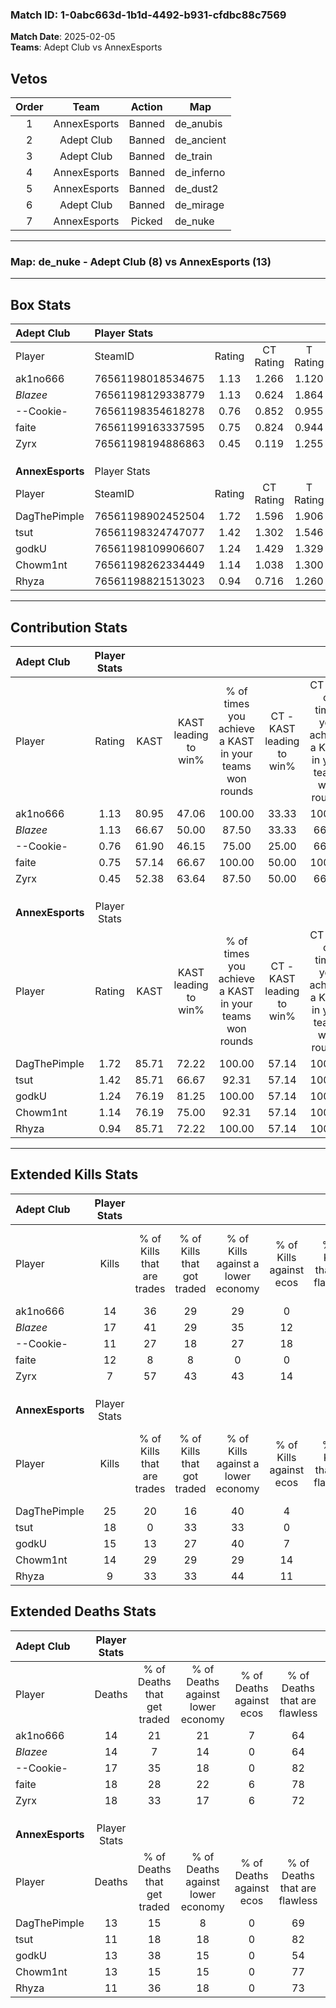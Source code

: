 ### Match ID: 1-0abc663d-1b1d-4492-b931-cfdbc88c7569  
**Match Date**: 2025-02-05  
**Teams**: Adept Club vs AnnexEsports  

## Vetos  

| Order | Team | Action | Map |
| :---: | :--: | :----: | --- |
| 1 | AnnexEsports | Banned | de_anubis |
| 2 | Adept Club | Banned | de_ancient |
| 3 | Adept Club | Banned | de_train |
| 4 | AnnexEsports | Banned | de_inferno |
| 5 | AnnexEsports | Banned | de_dust2 |
| 6 | Adept Club | Banned | de_mirage |
| 7 | AnnexEsports | Picked | de_nuke |

---  

### **Map**: de_nuke - Adept Club (8) vs AnnexEsports (13)  
---  

## Box Stats  

| **Adept Club**   | Player Stats      |        |           |          |       |       |       |         |        |      |     |
| :- | :- | :-: | :-: | :-: | :-: | :-: | :-: | :-: | :-: | :-: | :-: |
| Player           | SteamID           | Rating | CT Rating | T Rating | KAST  |  ADR  | Kills | Assists | Deaths | K/D  | HS% |
| ak1no666         | 76561198018534675 |  1.13  |   1.266   |  1.120   | 80.95 | 76.4  |  14   |    2    |   14   | 1.00 | 14  |
| _Blazee_         | 76561198129338779 |  1.13  |   0.624   |  1.864   | 66.67 | 71.2  |  17   |    2    |   14   | 1.21 | 41  |
| --Cookie-        | 76561198354618278 |  0.76  |   0.852   |  0.955   | 61.90 | 59.8  |  11   |    7    |   17   | 0.65 | 54  |
| faite            | 76561199163337595 |  0.75  |   0.824   |  0.944   | 57.14 | 71.2  |  12   |    1    |   18   | 0.67 | 66  |
| Zyrx             | 76561198194886863 |  0.45  |   0.119   |  1.255   | 52.38 | 48.3  |   7   |    5    |   18   | 0.39 | 71  |
|                  |                   |        |           |          |       |       |       |         |        |      |     |
|                  |                   |        |           |          |       |       |       |         |        |      |     |
|                  |                   |        |           |          |       |       |       |         |        |      |     |
| **AnnexEsports** | Player Stats      |        |           |          |       |       |       |         |        |      |     |
| Player           | SteamID           | Rating | CT Rating | T Rating | KAST  |  ADR  | Kills | Assists | Deaths | K/D  | HS% |
| DagThePimple     | 76561198902452504 |  1.72  |   1.596   |  1.906   | 85.71 | 103.7 |  25   |    1    |   13   | 1.92 | 44  |
| tsut             | 76561198324747077 |  1.42  |   1.302   |  1.546   | 85.71 | 80.5  |  18   |    2    |   11   | 1.64 | 77  |
| godkU            | 76561198109906607 |  1.24  |   1.429   |  1.329   | 76.19 | 91.3  |  15   |   10    |   13   | 1.15 | 60  |
| Chowm1nt         | 76561198262334449 |  1.14  |   1.038   |  1.300   | 76.19 | 77.9  |  14   |    5    |   13   | 1.08 | 78  |
| Rhyza            | 76561198821513023 |  0.94  |   0.716   |  1.260   | 85.71 | 46.0  |   9   |    2    |   11   | 0.82 | 77  |
---  

## Contribution Stats  

| **Adept Club**   | Player Stats |       |                      |                                                        |                           |                                                             |                          |                                                            |
| :- | :-: | :-: | :-: | :-: | :-: | :-: | :-: | :-: |
| Player           |    Rating    | KAST  | KAST leading to win% | % of times you achieve a KAST in your teams won rounds | CT - KAST leading to win% | CT - % of times you achieve a KAST in your teams won rounds | T - KAST leading to win% | T - % of times you achieve a KAST in your teams won rounds |
| ak1no666         |     1.13     | 80.95 |        47.06         |                         100.00                         |           33.33           |                           100.00                            |          62.50           |                           100.00                           |
| _Blazee_         |     1.13     | 66.67 |        50.00         |                         87.50                          |           33.33           |                            66.67                            |          62.50           |                           100.00                           |
| --Cookie-        |     0.76     | 61.90 |        46.15         |                         75.00                          |           25.00           |                            66.67                            |          80.00           |                           80.00                            |
| faite            |     0.75     | 57.14 |        66.67         |                         100.00                         |           50.00           |                           100.00                            |          83.33           |                           100.00                           |
| Zyrx             |     0.45     | 52.38 |        63.64         |                         87.50                          |           50.00           |                            66.67                            |          71.43           |                           100.00                           |
|                  |              |       |                      |                                                        |                           |                                                             |                          |                                                            |
|                  |              |       |                      |                                                        |                           |                                                             |                          |                                                            |
|                  |              |       |                      |                                                        |                           |                                                             |                          |                                                            |
| **AnnexEsports** | Player Stats |       |                      |                                                        |                           |                                                             |                          |                                                            |
| Player           |    Rating    | KAST  | KAST leading to win% | % of times you achieve a KAST in your teams won rounds | CT - KAST leading to win% | CT - % of times you achieve a KAST in your teams won rounds | T - KAST leading to win% | T - % of times you achieve a KAST in your teams won rounds |
| DagThePimple     |     1.72     | 85.71 |        72.22         |                         100.00                         |           57.14           |                           100.00                            |          81.82           |                           100.00                           |
| tsut             |     1.42     | 85.71 |        66.67         |                         92.31                          |           57.14           |                           100.00                            |          72.73           |                           88.89                            |
| godkU            |     1.24     | 76.19 |        81.25         |                         100.00                         |           57.14           |                           100.00                            |          100.00          |                           100.00                           |
| Chowm1nt         |     1.14     | 76.19 |        75.00         |                         92.31                          |           57.14           |                           100.00                            |          88.89           |                           88.89                            |
| Rhyza            |     0.94     | 85.71 |        72.22         |                         100.00                         |           57.14           |                           100.00                            |          81.82           |                           100.00                           |
---  

## Extended Kills Stats  

| **Adept Club**   | Player Stats |                            |                            |                                    |                         |                              |                                 |                                       |                    |           |
| :- | :-: | :-: | :-: | :-: | :-: | :-: | :-: | :-: | :-: | :-: |
| Player           |    Kills     | % of Kills that are trades | % of Kills that got traded | % of Kills against a lower economy | % of Kills against ecos | % of Kills that are flawless | % of Kills that are close duels | % of Kills that are assisted by flash | Pistol Round Kills | AWP Kills |
| ak1no666         |      14      |             36             |             29             |                 29                 |            0            |              79              |                0                |                   0                   |         5          |     1     |
| _Blazee_         |      17      |             41             |             29             |                 35                 |           12            |              59              |                0                |                   0                   |         0          |     1     |
| --Cookie-        |      11      |             27             |             18             |                 27                 |           18            |              73              |                9                |                   9                   |         0          |     5     |
| faite            |      12      |             8              |             8              |                 0                  |            0            |              67              |                8                |                   0                   |         0          |     2     |
| Zyrx             |      7       |             57             |             43             |                 43                 |           14            |              57              |               29                |                   0                   |         0          |     1     |
|                  |              |                            |                            |                                    |                         |                              |                                 |                                       |                    |           |
|                  |              |                            |                            |                                    |                         |                              |                                 |                                       |                    |           |
|                  |              |                            |                            |                                    |                         |                              |                                 |                                       |                    |           |
| **AnnexEsports** | Player Stats |                            |                            |                                    |                         |                              |                                 |                                       |                    |           |
| Player           |    Kills     | % of Kills that are trades | % of Kills that got traded | % of Kills against a lower economy | % of Kills against ecos | % of Kills that are flawless | % of Kills that are close duels | % of Kills that are assisted by flash | Pistol Round Kills | AWP Kills |
| DagThePimple     |      25      |             20             |             16             |                 40                 |            4            |              68              |                4                |                   4                   |         7          |     1     |
| tsut             |      18      |             0              |             33             |                 33                 |            0            |              72              |                0                |                   0                   |         1          |     1     |
| godkU            |      15      |             13             |             27             |                 40                 |            7            |              67              |                7                |                   0                   |         0          |     0     |
| Chowm1nt         |      14      |             29             |             29             |                 29                 |           14            |              86              |                7                |                   0                   |         0          |     3     |
| Rhyza            |      9       |             33             |             33             |                 44                 |           11            |              67              |                0                |                   0                   |         0          |     1     |
## Extended Deaths Stats  

| **Adept Club**   | Player Stats |                             |                                   |                          |                               |                            |                           |               |
| :- | :-: | :-: | :-: | :-: | :-: | :-: | :-: | :-: |
| Player           |    Deaths    | % of Deaths that get traded | % of Deaths against lower economy | % of Deaths against ecos | % of Deaths that are flawless | % of Deaths that are close | % of Deaths while blinded | Deaths to AWP |
| ak1no666         |      14      |             21              |                21                 |            7             |              64               |             7              |             0             |       1       |
| _Blazee_         |      14      |              7              |                14                 |            0             |              64               |             0              |             0             |       2       |
| --Cookie-        |      17      |             35              |                18                 |            0             |              82               |             6              |             0             |       1       |
| faite            |      18      |             28              |                22                 |            6             |              78               |             0              |             6             |       2       |
| Zyrx             |      18      |             33              |                17                 |            6             |              72               |             6              |             0             |       2       |
|                  |              |                             |                                   |                          |                               |                            |                           |               |
|                  |              |                             |                                   |                          |                               |                            |                           |               |
|                  |              |                             |                                   |                          |                               |                            |                           |               |
| **AnnexEsports** | Player Stats |                             |                                   |                          |                               |                            |                           |               |
| Player           |    Deaths    | % of Deaths that get traded | % of Deaths against lower economy | % of Deaths against ecos | % of Deaths that are flawless | % of Deaths that are close | % of Deaths while blinded | Deaths to AWP |
| DagThePimple     |      13      |             15              |                 8                 |            0             |              69               |             15             |             0             |       2       |
| tsut             |      11      |             18              |                18                 |            0             |              82               |             0              |             0             |       1       |
| godkU            |      13      |             38              |                15                 |            0             |              54               |             15             |             8             |       1       |
| Chowm1nt         |      13      |             15              |                15                 |            0             |              77               |             0              |             0             |       1       |
| Rhyza            |      11      |             36              |                18                 |            0             |              73               |             0              |             0             |       0       |
